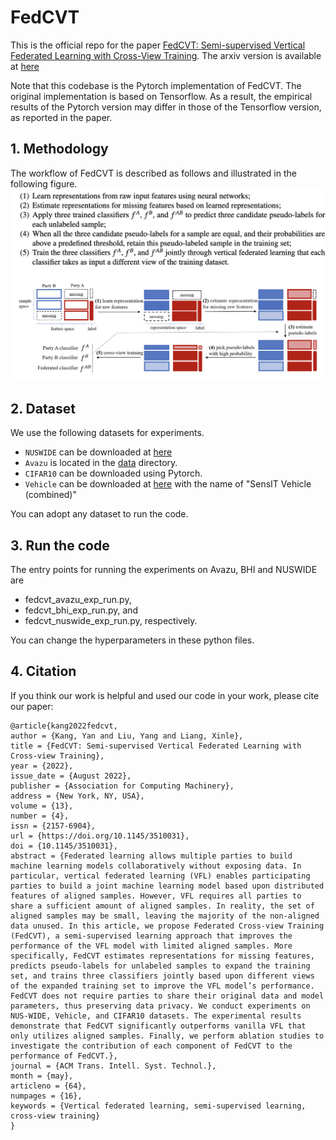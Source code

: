 # FedCVT
This is the official repo for the paper [FedCVT: Semi-supervised Vertical Federated Learning with Cross-View Training](https://dl.acm.org/doi/10.1145/3510031). The arxiv version is available at [here](https://arxiv.org/abs/2008.10838)

Note that this codebase is the Pytorch implementation of FedCVT. The original implementation is based on Tensorflow. As a result, the empirical results of the Pytorch version may differ in those of the Tensorflow version, as reported in the paper.

## 1. Methodology

The workflow of FedCVT is described as follows and illustrated in the following figure.
![FedCVT_method](./figs/overview.png)

## 2. Dataset

We use the following datasets for experiments. 

- `NUSWIDE` can be downloaded at [here](https://lms.comp.nus.edu.sg/wp-content/uploads/2019/research/nuswide/NUS-WIDE.html)
- `Avazu` is located in the [data](https://github.com/yankang18/FedCVT/tree/main/data) directory.
- `CIFAR10` can be downloaded using Pytorch.
- `Vehicle` can be downloaded at [here](https://www.csie.ntu.edu.tw/~cjlin/libsvmtools/datasets/multiclass.html) with the name of "SensIT Vehicle (combined)"

You can adopt any dataset to run the code. 

## 3. Run the code

The entry points for running the experiments on Avazu, BHI and NUSWIDE are 
- fedcvt_avazu_exp_run.py, 
- fedcvt_bhi_exp_run.py, and
- fedcvt_nuswide_exp_run.py, respectively. 
  
You can change the hyperparameters in these python files.

## 4. Citation

If you think our work is helpful and used our code in your work, please cite our paper:
```
@article{kang2022fedcvt,
author = {Kang, Yan and Liu, Yang and Liang, Xinle},
title = {FedCVT: Semi-supervised Vertical Federated Learning with Cross-view Training},
year = {2022},
issue_date = {August 2022},
publisher = {Association for Computing Machinery},
address = {New York, NY, USA},
volume = {13},
number = {4},
issn = {2157-6904},
url = {https://doi.org/10.1145/3510031},
doi = {10.1145/3510031},
abstract = {Federated learning allows multiple parties to build machine learning models collaboratively without exposing data. In particular, vertical federated learning (VFL) enables participating parties to build a joint machine learning model based upon distributed features of aligned samples. However, VFL requires all parties to share a sufficient amount of aligned samples. In reality, the set of aligned samples may be small, leaving the majority of the non-aligned data unused. In this article, we propose Federated Cross-view Training (FedCVT), a semi-supervised learning approach that improves the performance of the VFL model with limited aligned samples. More specifically, FedCVT estimates representations for missing features, predicts pseudo-labels for unlabeled samples to expand the training set, and trains three classifiers jointly based upon different views of the expanded training set to improve the VFL model’s performance. FedCVT does not require parties to share their original data and model parameters, thus preserving data privacy. We conduct experiments on NUS-WIDE, Vehicle, and CIFAR10 datasets. The experimental results demonstrate that FedCVT significantly outperforms vanilla VFL that only utilizes aligned samples. Finally, we perform ablation studies to investigate the contribution of each component of FedCVT to the performance of FedCVT.},
journal = {ACM Trans. Intell. Syst. Technol.},
month = {may},
articleno = {64},
numpages = {16},
keywords = {Vertical federated learning, semi-supervised learning, cross-view training}
}
```
